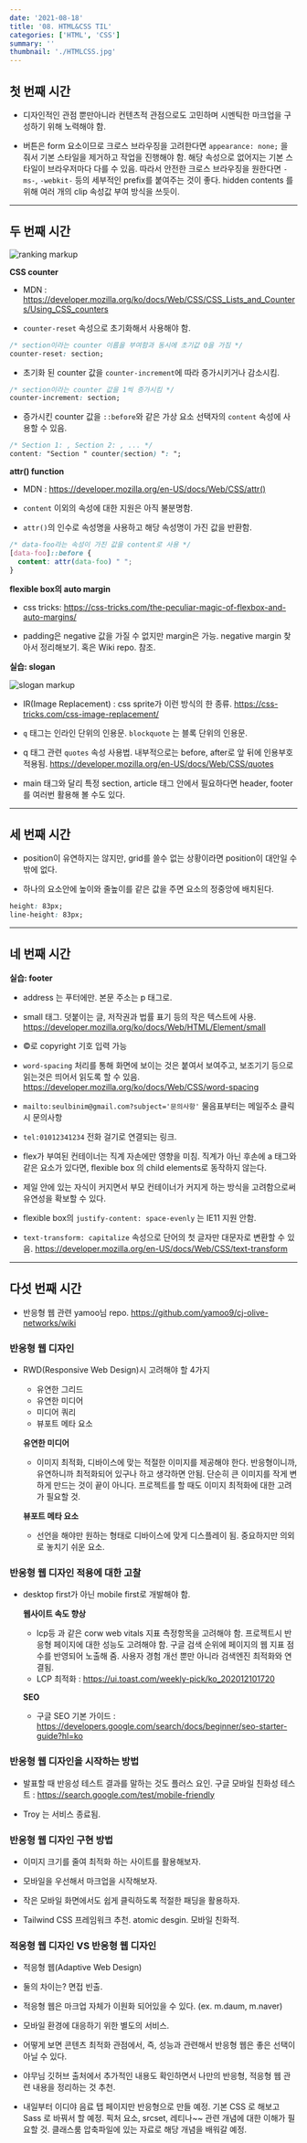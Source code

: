 ```yaml
---
date: '2021-08-18'
title: '08. HTML&CSS TIL'
categories: ['HTML', 'CSS']
summary: ''
thumbnail: './HTMLCSS.jpg'
---
```

<!-- ![](./images/.PNG) -->

## 첫 번째 시간
- 디자인적인 관점 뿐만아니라 컨텐츠적 관점으로도 고민하며 시멘틱한 마크업을 구성하기 위해 노력해야 함.

- 버튼은 form 요소이므로 크로스 브라우징을 고려한다면 `appearance: none;` 을 줘서 기본 스타일을 제거하고 작업을 진행해야 함. 해당 속성으로 없어지는 기본 스타일이 브라우저마다 다를 수 있음. 따라서 안전한 크로스 브라우징을 원한다면 `-ms-`, `-webkit-` 등의 세부적인 prefix를 붙여주는 것이 좋다. hidden contents 를 위해 여러 개의 clip 속성값 부여 방식을 쓰듯이.

<hr>

## 두 번째 시간

![ranking markup](./images/ranking_markup.PNG)

**CSS counter**
- MDN : https://developer.mozilla.org/ko/docs/Web/CSS/CSS_Lists_and_Counters/Using_CSS_counters

- `counter-reset` 속성으로 초기화해서 사용해야 함.
```css
/* section이라는 counter 이름을 부여함과 동시에 초기값 0을 가짐 */
counter-reset: section;
```
- 초기화 된 counter 값을 `counter-increment`에 따라 증가시키거나 감소시킴.
```css
/* section이라는 counter 값을 1씩 증가시킴 */
counter-increment: section;
```
- 증가시킨 counter 값을 `::before`와 같은 가상 요소 선택자의 `content` 속성에 사용할 수 있음.
```css
/* Section 1: , Section 2: , ... */
content: "Section " counter(section) ": ";
```
**attr() function**
- MDN : https://developer.mozilla.org/en-US/docs/Web/CSS/attr()

- `content` 이외의 속성에 대한 지원은 아직 불분명함.
- `attr()`의 인수로 속성명을 사용하고 해당 속성명이 가진 값을 반환함.
```css
/* data-foo라는 속성이 가진 값을 content로 사용 */
[data-foo]::before {
  content: attr(data-foo) " ";
}
```

**flexible box의 auto margin**
- css tricks: https://css-tricks.com/the-peculiar-magic-of-flexbox-and-auto-margins/

- padding은 negative 값을 가질 수 없지만 margin은 가능. negative margin 찾아서 정리해보기. 혹은 Wiki repo. 참조.

**실습: slogan**

![slogan markup](./images/slogan_markup.PNG)

- IR(Image Replacement) : css sprite가 이런 방식의 한 종류.
https://css-tricks.com/css-image-replacement/

- `q` 태그는 인라인 단위의 인용문. `blockquote` 는 블록 단위의 인용문.

- q 태그 관련 `quotes` 속성 사용법. 내부적으로는 before, after로 앞 뒤에 인용부호 적용됨.
https://developer.mozilla.org/en-US/docs/Web/CSS/quotes

- main 태그와 달리 특정 section, article 태그 안에서 필요하다면 header, footer를 여러번 활용해 볼 수도 있다.

<hr>

## 세 번째 시간
- position이 유연하지는 않지만, grid를 쓸수 없는 상황이라면 position이 대안일 수밖에 없다.

- 하나의 요소안에 높이와 줄높이를 같은 값을 주면 요소의 정중앙에 배치된다.
```css
height: 83px;
line-height: 83px;
```
<hr>

## 네 번째 시간

**실습: footer**

- address 는 푸터에만. 본문 주소는 p 태그로.

- small 태그. 덧붙이는 글, 저작권과 법률 표기 등의 작은 텍스트에 사용.
https://developer.mozilla.org/ko/docs/Web/HTML/Element/small

- &copy;로 copyright 기호 입력 가능

- `word-spacing` 처리를 통해 화면에 보이는 것은 붙여서 보여주고, 보조기기 등으로 읽는것은 띄어서 읽도록 할 수 있음.
https://developer.mozilla.org/ko/docs/Web/CSS/word-spacing

- `mailto:seulbinim@gmail.com?subject='문의사항'` 물음표부터는 메일주소 클릭시 문의사항
- `tel:01012341234` 전화 걸기로 연결되는 링크.

- flex가 부여된 컨테이너는 직계 자손에만 영향을 미침. 직계가 아닌 후손에 a 태그와 같은 요소가 있다면, flexible box 의 child elements로 동작하지 않는다. 

- 제일 안에 있는 자식이 커지면서 부모 컨테이너가 커지게 하는 방식을 고려함으로써 유연성을 확보할 수 있다.

- flexible box의 `justify-content: space-evenly` 는 IE11 지원 안함.

- `text-transform: capitalize` 속성으로 단어의 첫 글자만 대문자로 변환할 수 있음.
https://developer.mozilla.org/en-US/docs/Web/CSS/text-transform

<hr>

## 다섯 번째 시간

- 반응형 웹 관련 yamoo님 repo. 
https://github.com/yamoo9/cj-olive-networks/wiki

### 반응형 웹 디자인
- RWD(Responsive Web Design)시 고려해야 할 4가지
    - 유연한 그리드
    - 유연한 미디어
    - 미디어 쿼리
    - 뷰포트 메타 요소

    **유연한 미디어**
    - 이미지 최적화, 디바이스에 맞는 적절한 이미지를 제공해야 한다. 반응형이니까, 유연하니까 최적화되어 있구나 하고 생각하면 안됨. 단순히 큰 이미지를 작게 변하게 만드는 것이 끝이 아니다. 프로젝트를 할 때도 이미지 최적화에 대한 고려가 필요할 것.

    **뷰포트 메타 요소**
    - 선언을 해야만 원하는 형태로 디바이스에 맞게 디스플레이 됨. 중요하지만 의외로 놓치기 쉬운 요소.

### 반응형 웹 디자인 적용에 대한 고찰
- desktop first가 아닌 mobile first로 개발해야 함.

    **웹사이트 속도 향상**
    - lcp등 과 같은 corw web vitals 지표 측정항목을 고려해야 함. 프로젝트시 반응형 페이지에 대한 성능도 고려해야 함. 구글 검색 순위에 페이지의 웹 지표 점수를 반영되어 노출해 줌. 사용자 경험 개선 뿐만 아니라 검색엔진 최적화와 연결됨.
    - LCP 최적화 : https://ui.toast.com/weekly-pick/ko_202012101720

    **SEO**
    - 구글 SEO 기본 가이드 : https://developers.google.com/search/docs/beginner/seo-starter-guide?hl=ko


### 반응형 웹 디자인을 시작하는 방법
- 발표할 때 반응성 테스트 결과를 말하는 것도 플러스 요인.
구글 모바일 친화성 테스트 : https://search.google.com/test/mobile-friendly

- Troy 는 서비스 종료됨.

### 반응형 웹 디자인 구현 방법
- 이미지 크기를 줄여 최적화 하는 사이트를 활용해보자.

- 모바일을 우선해서 마크업을 시작해보자.

- 작은 모바일 화면에서도 쉽게 클릭하도록 적절한 패딩을 활용하자.

- Tailwind CSS 프레임워크 추천. atomic desgin. 모바일 친화적.

### 적응형 웹 디자인 VS 반응형 웹 디자인
- 적응형 웹(Adaptive Web Design)
- 둘의 차이는? 면접 빈출.
- 적응형 웹은 마크업 자체가 이원화 되어있을 수 있다. (ex. m.daum, m.naver)
- 모바일 환경에 대응하기 위한 별도의 서비스.
- 어떻게 보면 콘텐츠 최적화 관점에서, 즉, 성능과 관련해서 반응형 웹은 좋은 선택이 아닐 수 있다.

- 야무님 깃허브 출처에서 추가적인 내용도 확인하면서 나만의 반응형, 적응형 웹 관련 내용을 정리하는 것 추천.

- 내일부터 이디야 음료 탭 페이지만 반응형으로 만들 예정. 기본 CSS 로 해보고 Sass 로 바꿔서 할 예정. 픽처 요소, srcset, 레티나~~ 관련 개념에 대한 이해가 필요할 것. 클래스룸 압축파일에 있는 자료로 해당 개념을 배워갈 예정.

